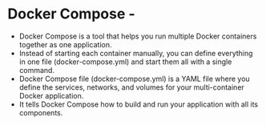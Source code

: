 # Docker Compose -
- Docker Compose is a tool that helps you run multiple Docker containers together as one application.
- Instead of starting each container manually, you can define everything in one file (docker-compose.yml) and start them all with a single command.
- Docker Compose file (docker-compose.yml) is a YAML file where you define the services, networks, and volumes for your multi-container Docker application.
- It tells Docker Compose how to build and run your application with all its components.
